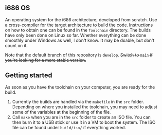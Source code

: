 ## i686 OS
An operating system for the i686 architecture, developed from scratch. Use a cross-compiler for the target architecture to build the code. Instructions on how to obtain one can be found in the `Toolchain` directory. The builds have only been done on Linux so far. Whether everything can be done smoothly under Windows as well, I don't know. It may be doable, but don't count on it.

Note that the default branch of this repository is `develop`. ~~Switch to `main` if you're looking for a more stable version.~~

## Getting started
As soon as you have the toolchain on your computer, you are ready for the build. 

1. Currently the builds are handled via the `makefile` in the `src` folder. Depending on where you installed the toolchain, you may need to adjust some of the variables at the beginning of the file. 
2. Call `make` when you are in the `src` folder to create an ISO file. You can then burn it to a USB stick or use it in a VM to boot the system. The ISO file can be found under `build/iso/` if everything worked.
